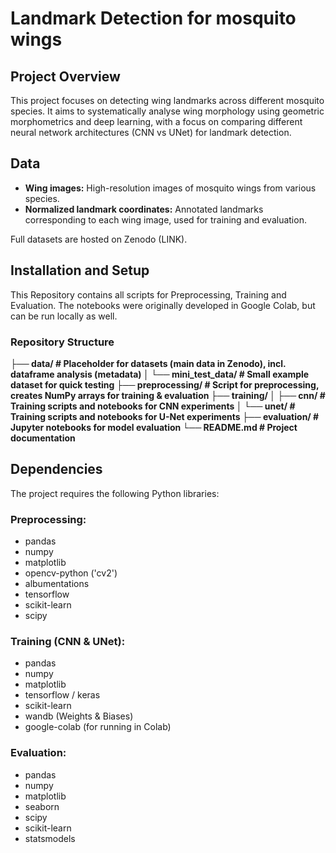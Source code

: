 # Landmark Detection for mosquito wings

## Project Overview
This project focuses on detecting wing landmarks across different mosquito species.
It aims to systematically analyse wing morphology using geometric morphometrics and deep learning, with a focus on comparing different neural network architectures (CNN vs UNet) for landmark detection.

## Data
- **Wing images:** High-resolution images of mosquito wings from various species.
- **Normalized landmark coordinates:** Annotated landmarks corresponding to each wing image, used for training and evaluation.

Full datasets are hosted on Zenodo (LINK).

## Installation and Setup
This Repository contains all scripts for Preprocessing, Training and Evaluation.
The notebooks were originally developed in Google Colab, but can be run locally as well.

### Repository Structure
**├── data/ # Placeholder for datasets (main data in Zenodo), incl. dataframe analysis (metadata)
│ └── mini_test_data/ # Small example dataset for quick testing
├── preprocessing/ # Script for preprocessing, creates NumPy arrays for training & evaluation
├── training/
│ ├── cnn/ # Training scripts and notebooks for CNN experiments
│ └── unet/ # Training scripts and notebooks for U-Net experiments
├── evaluation/ # Jupyter notebooks for model evaluation
└── README.md # Project documentation**

## Dependencies
The project requires the following Python libraries:

### Preprocessing:
- pandas
- numpy
- matplotlib
- opencv-python ('cv2')
- albumentations
- tensorflow
- scikit-learn
- scipy

### Training (CNN & UNet):
- pandas
- numpy
- matplotlib
- tensorflow / keras
- scikit-learn
- wandb (Weights & Biases)
- google-colab (for running in Colab)

### Evaluation:
- pandas
- numpy
- matplotlib
- seaborn
- scipy
- scikit-learn
- statsmodels

